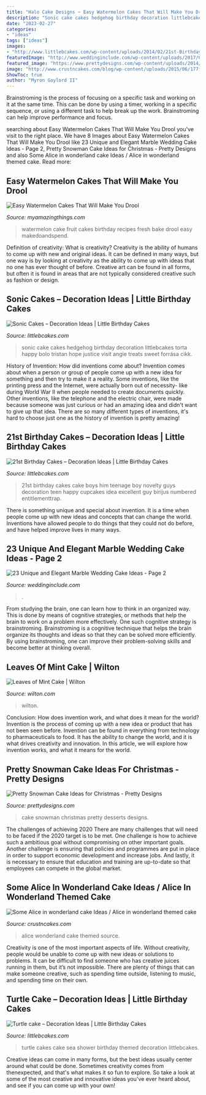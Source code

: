 ```yaml
---
title: "Halo Cake Designs ~ Easy Watermelon Cakes That Will Make You Drool"
description: "Sonic cake cakes hedgehog birthday decoration littlebcakes torta happy bolo tristan hope justice visit angie treats sweet forrása cikk"
date: "2023-02-27"
categories:
- "ideas"
tags: ["ideas"]
images:
- "http://www.littlebcakes.com/wp-content/uploads/2014/02/21st-Birthday-Cake.jpg"
featuredImage: "http://www.weddinginclude.com/wp-content/uploads/2017/06/Trendy-Gold-and-Marble-Wedding-Cakes.jpg"
featured_image: "https://www.prettydesigns.com/wp-content/uploads/2014/12/Desserts.jpg"
image: "http://www.crustncakes.com/blog/wp-content/uploads/2015/06/177fc260ae5e482a651ec68c949736e1.jpg"
ShowToc: true
author: "Myron Gaylord II"
---
```



Brainstroming is the process of focusing on a specific task and working on it at the same time. This can be done by using a timer, working in a specific sequence, or using a different task to help break up the work. Brainstroming can help improve performance and focus.

	

		
searching about Easy Watermelon Cakes That Will Make You Drool you've visit to the right place. We have 8 Images about Easy Watermelon Cakes That Will Make You Drool like 23 Unique and Elegant Marble Wedding Cake Ideas - Page 2, Pretty Snowman Cake Ideas for Christmas - Pretty Designs and also Some Alice in wonderland cake Ideas / Alice in wonderland themed cake. Read more:
		
    
## Easy Watermelon Cakes That Will Make You Drool

<img loading=lazy src="http://myamazingthings.com/wp-content/uploads/2018/07/watermelon-cake-5-.jpg" onerror="this.onerror=null;this.src='https://tse3.mm.bing.net/th?id=OIP.ij0nMIzEr_M-aWdol9VMmgHaLH&amp;pid=15.1';" alt="Easy Watermelon Cakes That Will Make You Drool">

_Source: myamazingthings.com_

>watermelon cake fruit cakes birthday recipes fresh bake drool easy makedoandspend. 

	

Definition of creativity: What is creativity?
Creativity is the ability of humans to come up with new and original ideas. It can be defined in many ways, but one way is by looking at creativity as the ability to come up with ideas that no one has ever thought of before. Creative art can be found in all forms, but often it is found in areas that are not typically considered creative such as fashion or design.

    
## Sonic Cakes – Decoration Ideas | Little Birthday Cakes

<img loading=lazy src="http://www.littlebcakes.com/wp-content/uploads/2014/05/Sonic-Cakes-768x1024.jpg" onerror="this.onerror=null;this.src='https://tse2.mm.bing.net/th?id=OIP.MyqhpkHc9yEPz6Bus1-PPAHaJ4&amp;pid=15.1';" alt="Sonic Cakes – Decoration Ideas | Little Birthday Cakes">

_Source: littlebcakes.com_

>sonic cake cakes hedgehog birthday decoration littlebcakes torta happy bolo tristan hope justice visit angie treats sweet forrása cikk. 

	

History of Invention: How did inventions come about?
Invention comes about when a person or group of people come up with a new idea for something and then try to make it a reality. Some inventions, like the printing press and the Internet, were actually born out of necessity- like during World War II when people needed to create documents quickly. Other inventions, like the telephone and the electric chair, were made because someone was just curious or had an amazing idea and didn't want to give up that idea. There are so many different types of inventions, it's hard to choose just one as the history of invention is pretty amazing!

    
## 21st Birthday Cakes – Decoration Ideas | Little Birthday Cakes

<img loading=lazy src="http://www.littlebcakes.com/wp-content/uploads/2014/02/21st-Birthday-Cake.jpg" onerror="this.onerror=null;this.src='https://tse3.mm.bing.net/th?id=OIP.IIe9sO-NtsF3ANnAzBiuNAHaJ4&amp;pid=15.1';" alt="21st Birthday Cakes – Decoration Ideas | Little Birthday Cakes">

_Source: littlebcakes.com_

>21st birthday cakes cake boys him teenage boy novelty guys decoration teen happy cupcakes idea excellent guy birijus numbered entitlementtrap. 

	

There is something unique and special about invention. It is a time when people come up with new ideas and concepts that can change the world. Inventions have allowed people to do things that they could not do before, and have helped improve lives in many ways.

    
## 23 Unique And Elegant Marble Wedding Cake Ideas - Page 2

<img loading=lazy src="http://www.weddinginclude.com/wp-content/uploads/2017/06/Trendy-Gold-and-Marble-Wedding-Cakes.jpg" onerror="this.onerror=null;this.src='https://tse4.mm.bing.net/th?id=OIP.yEmjzE5tHDoZ3JFaPVgpzQHaLG&amp;pid=15.1';" alt="23 Unique and Elegant Marble Wedding Cake Ideas - Page 2">

_Source: weddinginclude.com_

>. 

	

From studying the brain, one can learn how to think in an organized way. This is done by means of cognitive strategies, or methods that help the brain to work on a problem more effectively. One such cognitive strategy is brainstroming. Brainstroming is a cognitive technique that helps the brain organize its thoughts and ideas so that they can be solved more efficiently. By using brainstroming, one can improve their problem-solving skills and become better at thinking overall.

    
## Leaves Of Mint Cake | Wilton

<img loading=lazy src="https://www.wilton.com/dw/image/v2/AAWA_PRD/on/demandware.static/-/Sites-wilton-project-master/default/dwecf86312/images/project/WLPROJ-9134/WiltonLeafHero.jpg?sw=1440&amp;sh=750&amp;sm=fit" onerror="this.onerror=null;this.src='https://tse4.mm.bing.net/th?id=OIP.PHOaLmEqfgm_Fz5i7_JxGQHaHa&amp;pid=15.1';" alt="Leaves of Mint Cake | Wilton">

_Source: wilton.com_

>wilton. 

	

Conclusion: How does invention work, and what does it mean for the world?
Invention is the process of coming up with a new idea or product that has not been seen before. Invention can be found in everything from technology to pharmaceuticals to food. It has the ability to change the world, and it is what drives creativity and innovation. In this article, we will explore how invention works, and what it means for the world.

    
## Pretty Snowman Cake Ideas For Christmas - Pretty Designs

<img loading=lazy src="https://www.prettydesigns.com/wp-content/uploads/2014/12/Desserts.jpg" onerror="this.onerror=null;this.src='https://tse3.mm.bing.net/th?id=OIP.rMdNlepkS8zfmm23vQJ5igHaJ3&amp;pid=15.1';" alt="Pretty Snowman Cake Ideas for Christmas - Pretty Designs">

_Source: prettydesigns.com_

>cake snowman christmas pretty desserts designs. 

	

The challenges of achieving 2020
There are many challenges that will need to be faced if the 2020 target is to be met. One challenge is how to achieve such a ambitious goal without compromising on other important goals. Another challenge is ensuring that policies and programmes are put in place in order to support economic development and increase jobs. And lastly, it is necessary to ensure that education and training are up-to-date so that employees can compete in the global market.

    
## Some Alice In Wonderland Cake Ideas / Alice In Wonderland Themed Cake

<img loading=lazy src="http://www.crustncakes.com/blog/wp-content/uploads/2015/06/177fc260ae5e482a651ec68c949736e1.jpg" onerror="this.onerror=null;this.src='https://tse4.mm.bing.net/th?id=OIP.i7JooNT5jrF6RrwT_ueoCgHaJ_&amp;pid=15.1';" alt="Some Alice in wonderland cake Ideas / Alice in wonderland themed cake">

_Source: crustncakes.com_

>alice wonderland cake themed source. 

	

Creativity is one of the most important aspects of life. Without creativity, people would be unable to come up with new ideas or solutions to problems. It can be difficult to find someone who has creative juices running in them, but it’s not impossible. There are plenty of things that can make someone creative, such as spending time outside, listening to music, and spending time on their own.

    
## Turtle Cake – Decoration Ideas | Little Birthday Cakes

<img loading=lazy src="https://www.littlebcakes.com/wp-content/uploads/2014/05/Turtle-Cakes.jpg" onerror="this.onerror=null;this.src='https://tse2.mm.bing.net/th?id=OIP.JSQaQwGaOgrYbZD-dXKKcgHaJ4&amp;pid=15.1';" alt="Turtle cake – Decoration Ideas | Little Birthday Cakes">

_Source: littlebcakes.com_

>turtle cakes cake sea shower birthday themed decoration littlebcakes. 

	

Creative ideas can come in many forms, but the best ideas usually center around what could be done. Sometimes creativity comes from thenexpected, and that's what makes it so fun to explore. So take a look at some of the most creative and innovative ideas you've ever heard about, and see if you can come up with your own!

